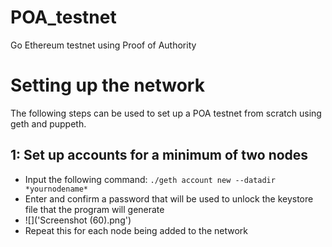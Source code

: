# POA_testnet
Go Ethereum testnet using Proof of Authority

# Setting up the network
The following steps can be used to set up a POA testnet from scratch using geth and puppeth.

## 1: Set up accounts for a minimum of two nodes
* Input the following command: `./geth account new --datadir *yournodename*`
* Enter and confirm a password that will be used to unlock the keystore file that the program will generate
* ![]('Screenshot (60).png')
* Repeat this for each node being added to the network

